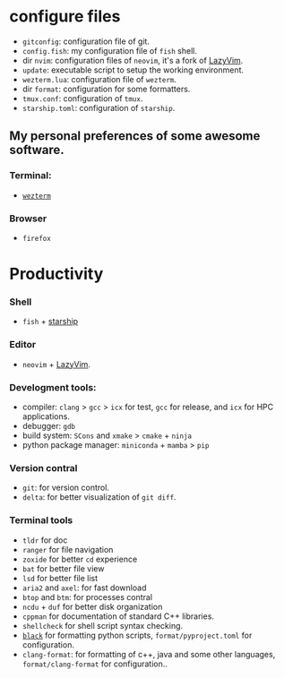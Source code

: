 # configure files

- `gitconfig`: configuration file of git.
- `config.fish`: my configuration file of `fish` shell.
- dir `nvim`: configuration files of `neovim`, it's a fork of [LazyVim](https://github.com/folke/lazy.nvim).
- `update`: executable script to setup the working environment.
- `wezterm.lua`: configuration file of `wezterm`.
- dir `format`: configuration for some formatters.
- `tmux.conf`: configuration of `tmux`.
- `starship.toml`: configuration of `starship`.

## My personal preferences of some awesome software.

### Terminal:

- [`wezterm`](https://wezfurlong.org/wezterm/)

### Browser

- `firefox`

# Productivity

### Shell

- `fish` + [starship](https://github.com/starship/starship)

### Editor

- `neovim` + [LazyVim](https://www.lazyvim.org).

### Develogment tools:

- compiler: `clang` > `gcc` > `icx` for test, `gcc` for release, and `icx` for HPC applications.
- debugger: `gdb`
- build system: `SCons` and `xmake` > `cmake` + `ninja`
- python package manager: `miniconda` + `mamba` > `pip`

### Version contral

- `git`: for version control.
- `delta`: for better visualization of `git diff`.

### Terminal tools

- `tldr` for doc
- `ranger` for file navigation
- `zoxide` for better `cd` experience
- `bat` for better file view
- `lsd` for better file list
- `aria2` and `axel`: for fast download
- `btop` and `btm`: for processes contral
- `ncdu` + `duf` for better disk organization
- `cppman` for documentation of standard C++ libraries.
- `shellcheck` for shell script syntax checking.
- [`black`](https://github.com/psf/black) for formatting python scripts, `format/pyproject.toml` for configuration.
- `clang-format`: for formatting of c++, java and some other languages, `format/clang-format` for configuration..
